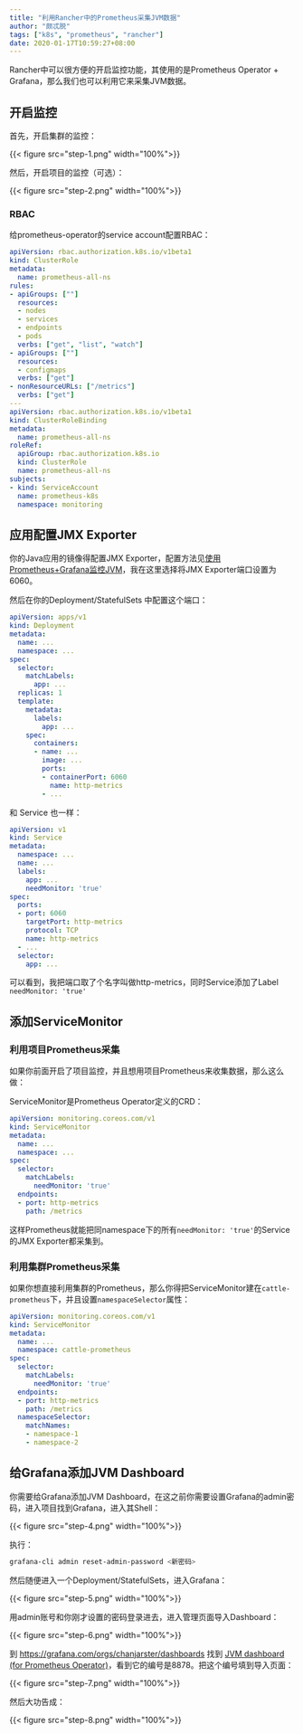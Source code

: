 ```yaml
---
title: "利用Rancher中的Prometheus采集JVM数据"
author: "颇忒脱"
tags: ["k8s", "prometheus", "rancher"]
date: 2020-01-17T10:59:27+08:00
---
```


<!--more-->

Rancher中可以很方便的开启监控功能，其使用的是Prometheus Operator + Grafana，那么我们也可以利用它来采集JVM数据。

## 开启监控

首先，开启集群的监控：

{{< figure src="step-1.png" width="100%">}}

然后，开启项目的监控（可选）：

{{< figure src="step-2.png" width="100%">}}

### RBAC

给prometheus-operator的service account配置RBAC：

```yaml
apiVersion: rbac.authorization.k8s.io/v1beta1
kind: ClusterRole
metadata:
  name: prometheus-all-ns
rules:
- apiGroups: [""]
  resources:
  - nodes
  - services
  - endpoints
  - pods
  verbs: ["get", "list", "watch"]
- apiGroups: [""]
  resources:
  - configmaps
  verbs: ["get"]
- nonResourceURLs: ["/metrics"]
  verbs: ["get"]
---
apiVersion: rbac.authorization.k8s.io/v1beta1
kind: ClusterRoleBinding
metadata:
  name: prometheus-all-ns
roleRef:
  apiGroup: rbac.authorization.k8s.io
  kind: ClusterRole
  name: prometheus-all-ns
subjects:
- kind: ServiceAccount
  name: prometheus-k8s
  namespace: monitoring
```


## 应用配置JMX Exporter

你的Java应用的镜像得配置JMX Exporter，配置方法见[使用Prometheus+Grafana监控JVM](../../prom-grafana-jvm)，我在这里选择将JMX Exporter端口设置为6060。

然后在你的Deployment/StatefulSets 中配置这个端口：

```yaml
apiVersion: apps/v1
kind: Deployment
metadata:
  name: ...
  namespace: ...
spec:
  selector:
    matchLabels:
      app: ...
  replicas: 1
  template:
    metadata:
      labels:
        app: ...
    spec:
      containers:
      - name: ...
        image: ...
        ports:
        - containerPort: 6060
          name: http-metrics
        - ...
```

和 Service 也一样：

```yaml
apiVersion: v1
kind: Service
metadata:
  namespace: ...
  name: ...
  labels:
    app: ...
    needMonitor: 'true'
spec:
  ports:
  - port: 6060
    targetPort: http-metrics
    protocol: TCP
    name: http-metrics
  - ...
  selector:
    app: ...
```

可以看到，我把端口取了个名字叫做http-metrics，同时Service添加了Label `needMonitor: 'true'`

## 添加ServiceMonitor

### 利用项目Prometheus采集

如果你前面开启了项目监控，并且想用项目Prometheus来收集数据，那么这么做：

ServiceMonitor是Prometheus Operator定义的CRD：

```yaml
apiVersion: monitoring.coreos.com/v1
kind: ServiceMonitor
metadata:
  name: ...
  namespace: ...
spec:
  selector:
    matchLabels:
      needMonitor: 'true'
  endpoints:
  - port: http-metrics
    path: /metrics
```

这样Prometheus就能把同namespace下的所有`needMonitor: 'true'`的Service的JMX Exporter都采集到。

### 利用集群Prometheus采集

如果你想直接利用集群的Prometheus，那么你得把ServiceMonitor建在`cattle-prometheus`下，并且设置`namespaceSelector`属性：

```yaml
apiVersion: monitoring.coreos.com/v1
kind: ServiceMonitor
metadata:
  name: ...
  namespace: cattle-prometheus
spec:
  selector:
    matchLabels:
      needMonitor: 'true'
  endpoints:
  - port: http-metrics
    path: /metrics
  namespaceSelector:
    matchNames:
    - namespace-1
    - namespace-2
```

## 给Grafana添加JVM Dashboard

你需要给Grafana添加JVM Dashboard，在这之前你需要设置Grafana的admin密码，进入项目找到Grafana，进入其Shell：

{{< figure src="step-4.png" width="100%">}}

执行：

```bash
grafana-cli admin reset-admin-password <新密码>
```

然后随便进入一个Deployment/StatefulSets，进入Grafana：

{{< figure src="step-5.png" width="100%">}}

用admin账号和你刚才设置的密码登录进去，进入管理页面导入Dashboard：

{{< figure src="step-6.png" width="100%">}}

到 https://grafana.com/orgs/chanjarster/dashboards 找到 [JVM dashboard (for Prometheus Operator)](https://grafana.com/grafana/dashboards/8878)，看到它的编号是8878。把这个编号填到导入页面：

{{< figure src="step-7.png" width="100%">}}

然后大功告成：

{{< figure src="step-8.png" width="100%">}}

